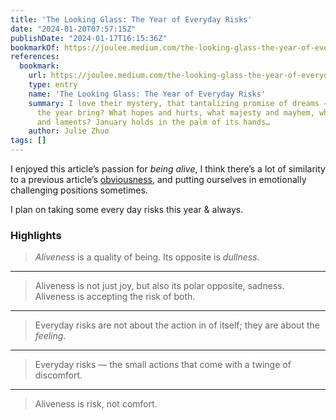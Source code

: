 ```yaml
---
title: 'The Looking Glass: The Year of Everyday Risks'
date: "2024-01-20T07:57:15Z"
publishDate: "2024-01-17T16:15:36Z"
bookmarkOf: https://joulee.medium.com/the-looking-glass-the-year-of-everyday-risks-c46a9f515d3b
references:
  bookmark:
    url: https://joulee.medium.com/the-looking-glass-the-year-of-everyday-risks-c46a9f515d3b
    type: entry
    name: 'The Looking Glass: The Year of Everyday Risks'
    summary: I love their mystery, that tantalizing promise of dreams — what will
      the year bring? What hopes and hurts, what majesty and mayhem, what lessons
      and laments? January holds in the palm of its hands…
    author: Julie Zhuo
tags: []
---
```


I enjoyed this article’s passion for _being alive_, I think there’s a lot of similarity to a previous article’s [obviousness](/tags/obviousness), and putting ourselves in emotionally challenging positions sometimes.

I plan on taking some every day risks this year & always.

### Highlights

> _Aliveness_ is a quality of being. Its opposite is _dullness_.

---

> Aliveness is not just joy, but also its polar opposite, sadness. Aliveness is accepting the risk of both.

---

> Everyday risks are not about the action in of itself; they are about the _feeling_.

---

> Everyday risks — the small actions that come with a twinge of discomfort.

---

> Aliveness is risk, not comfort.


